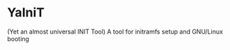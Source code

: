 YaIniT
======

(Yet an almost universal INIT Tool)   A tool for initramfs setup and GNU/Linux booting 

